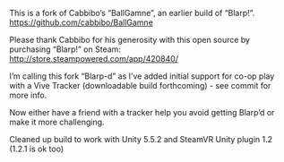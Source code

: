 This is a fork of Cabbibo’s “BallGamne”, an earlier build of “Blarp!”.
https://github.com/cabbibo/BallGamne

Please thank Cabbibo for his generosity with this open source by purchasing “Blarp!” on Steam: http://store.steampowered.com/app/420840/

I’m calling this fork “Blarp-d” as I’ve added initial support for co-op play with a Vive Tracker (downloadable build forthcoming) - see commit for more info.

Now either have a friend with a tracker help you avoid getting Blarp’d or make it more challenging.

Cleaned up build to work with Unity 5.5.2 and SteamVR Unity plugin 1.2 (1.2.1 is ok too)


